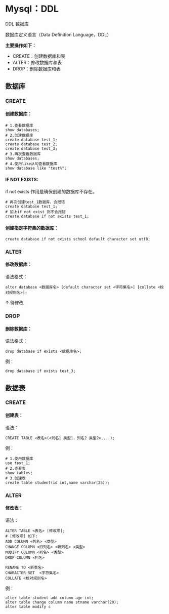 # Mysql：DDL

DDL 数据库

数据库定义语言（Data Definition Language，DDL）

**主要操作如下：**

- CREATE：创建数据库和表
- ALTER：修改数据库和表
- DROP：删除数据库和表

## 数据库

### CREATE

#### 	创建数据库：

```mysql
# 1.查看数据库
show databases;
# 2.创建数据库
create database test_1;
create database test_2;
create database test_3;
# 3.再次查看数据库
show databases;
# 4.使用like从句查看数据库
show database like "test%";
```

#### IF NOT EXISTS:

if not exists 作用是确保创建的数据库不存在。

```mysql
# 再次创建test_1数据库，会报错
create database test_1;
# 加上if not exist 则不会报错
create database if not exists test_1;
```

#### 创建指定字符集的数据库：

```mysql
create database if not exists school default character set utf8;
```



### ALTER

#### 修改数据库：

语法格式：

```mysql
alter database <数据库名> [default character set <字符集名>] [collate <校对规则名>];
```

 ↑ 待修改



### DROP

#### 删除数据库：

语法格式：

```mysql
drop database if exists <数据库名>;
```

例：

```mysql
drop database if exists test_3;
```









## 数据表

### CREATE

#### 	创建表：

语法：

```mysql
CREATE TABLE <表名>(<列名1 类型1，列名2 类型2>,...);
```

例：

```mysql
# 1.使用数据库
use test_1;
# 2.查看表
show tables;
# 3.创建表
create table student(id int,name varchar(25));

```

### ALTER

#### 修改表：

语法：

```mysql
ALTER TABLE <表名> [修改项];
# [修改项] 如下:
ADD COLUMN <列名> <类型>
CHANGE COLUMN <旧列名> <新列名> <类型>
MODIFY COLUMN <列名> <类型>
DROP COLUMN <列名>

RENAME TO <新表名>
CHARACTER SET  <字符集名>
COLLATE <校对规则名>
```

例：

```mysql
alter table student add column age int;
alter table change column name stname varchar(20);
alter table modify c
```











